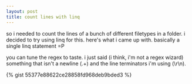 ```yaml
---
layout: post
title: count lines with linq
---
```


so i needed to count the lines of a bunch of different filetypes in a folder. i decided to try using linq for this. here's what i came up with. basically a single linq statement =P

you can tune the regex to taste. i just said (i think, i'm not a regex wizard) something that isn't a newline (.+) and the line terminators i'm using (\r\n).

{% gist 55377e88622ce28858fd968deb9bded3 %}